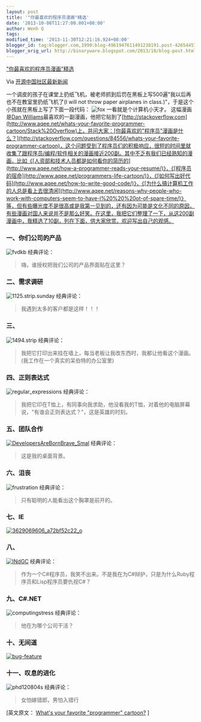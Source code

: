 ```yaml
---
layout: post
title: '"你最喜欢的程序员漫画"精选'
date: '2013-10-08T11:27:00.001+08:00'
author: Wenh Q
tags: 
modified_time: '2013-11-30T12:21:16.924+08:00'
blogger_id: tag:blogger.com,1999:blog-4961947611491238191.post-4265445756764257540
blogger_orig_url: http://binaryware.blogspot.com/2013/10/blog-post.html
---
```


["你最喜欢的程序员漫画"精选](http://www.oschina.net/news/44845/whats-your-favorite-programmer-cartoon)

Via [开源中国社区最新新闻](http://www.oschina.net/?from=rss)

一个调皮的孩子在课堂上扔纸飞机，被老师抓到后罚在黑板上写500遍"我以后再也不在教室里扔纸飞机了(I
will not throw paper airplanes in
class.)"，于是这个小孩就在黑板上写了下面一段代码：
![fox](http://static.oschina.net/uploads/img/201310/08070300_8MMB.jpg)
 一看就是个计算机小天才。
这幅漫画是[Dan
Williams](http://stackoverflow.com/users/4230)最喜欢的一副漫画，他把它贴到了[http://stackoverflow.com](http://www.aqee.net/whats-your-favorite-programmer-cartoon/Stack%20Overflow)上，并问大家：[你最喜欢的"程序员"漫画是什么？](http://stackoverflow.com/questions/84556/whats-your-favorite-programmer-cartoon)，这个问题受到了程序员们的积极响应，很短的时间里就收集了跟程序员/编程/软件相关的漫画接近200副。其中不乏有我们已经熟知的漫画，比如《[人资部和技术人员都是如何看你的简历的](http://www.aqee.net/how-a-programmer-reads-your-resume/)》，《[程序员的宿命](http://www.aqee.net/programmers-life-cartoon/)》，《[如何写出好代码](http://www.aqee.net/how-to-write-good-code/)》，《[为什么搞计算机工作的人总是看上去很清闲](http://www.aqee.net/reasons-why-people-who-work-with-computers-seem-to-have-l%20%20%20ot-of-spare-time/)》等，但有些曝光度不是很高或是我第一见到的，还有因为可能是文化不同的原因，有些漫画对国人来说并不是那么好笑。在这里，我把它们整理了一下，从这200副漫画中，我精选了10副，列在下面，供大家欣赏。欢迎写出自己的观感。

### 一、你们公司的产品

![fvdkb](http://static.oschina.net/uploads/img/201310/08070300_LDJ3.png)
 经典评论：

> 嗨，谁授权把我们公司的产品界面贴在这里？

### 二、需求调研

![1125.strip.sunday](http://static.oschina.net/uploads/img/201310/08070300_vob7.jpg)
 经典评论：

> 我遇到太多的客户都是这样！！！

### 三、

![1494.strip](http://static.oschina.net/uploads/img/201310/08070301_ItAv.jpg)
 经典评论：

> 我把它打印出来挂在墙上，每当老板让我改东西时，我都让他看这个漫画。(我工作在一个真实的呆伯特的办公室里)

### 四、正则表达式

![regular_expressions](http://static.oschina.net/uploads/img/201310/08070301_Z4nc.jpg)
 经典评论：

> 我把它印在T恤上，有同事向我求助，他没看我的T恤，对着他的电脑屏幕说，"有谁会正则表达式？"，这是英雄的时刻。

### 五、团队合作

[![DevelopersAreBornBrave_Smal](http://static.oschina.net/uploads/img/201310/08070301_dDlV.jpg)](http://ittopic.gotoip1.com/qee/wordpress/wp-content/uploads/2013/10/DevelopersAreBornBrave_Smal.jpg)
 经典评论：

> 这是我的桌面背景。

### 六、沮丧

![frustration](http://static.oschina.net/uploads/img/201310/08070302_WcHB.png)
经典评论：

> 只有聪明的人能看出这个胸罩是前开的。

### 七、IE

[![3629069606_a72bf52c22_o](http://static.oschina.net/uploads/img/201310/08070302_Gu4g.jpg)](http://ittopic.gotoip1.com/qee/wordpress/wp-content/uploads/2013/10/3629069606_a72bf52c22_o.jpg)

### 八、

[![INdGC](http://static.oschina.net/uploads/img/201310/08070302_aRBa.jpg)](http://ittopic.gotoip1.com/qee/wordpress/wp-content/uploads/2013/10/INdGC.jpg)
 经典评论：

> 作为一个C#程序员，我笑不出来。不是我在为C#辩护，只是为什么Ruby程序员和Lisp程序员要仇视C#？

### 九、C#.NET

![computingstress](http://static.oschina.net/uploads/img/201310/08070302_BJdw.jpg)
 经典评论：

> 他在为哪个公司干活？

### 十、无间道

[![bug-feature](http://static.oschina.net/uploads/img/201310/08070302_tzgW.jpg)](http://ittopic.gotoip1.com/qee/wordpress/wp-content/uploads/2013/10/bug-feature.jpg)

### 十一、叹息的进化

![phd120804s](http://static.oschina.net/uploads/img/201310/08070303_gZoC.jpg)
 经典评论：

> 女怕嫁错郎，男怕入错行

[英文原文： [What's your favorite "programmer"
cartoon?](http://stackoverflow.com/questions/84556/whats-your-favorite-programmer-cartoon)
]
